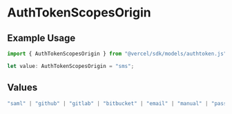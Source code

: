 # AuthTokenScopesOrigin

## Example Usage

```typescript
import { AuthTokenScopesOrigin } from "@vercel/sdk/models/authtoken.js";

let value: AuthTokenScopesOrigin = "sms";
```

## Values

```typescript
"saml" | "github" | "gitlab" | "bitbucket" | "email" | "manual" | "passkey" | "otp" | "sms" | "invite"
```